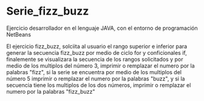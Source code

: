 # Serie_fizz_buzz

Ejercicio desarrollador en el lenguaje JAVA, con el entorno de programación NetBeans

El ejercicio fizz_buzz, solciita al usuario el rango superior e inferior para generar la secuencia fizz_buzz por medio de ciclo for y conficionales if, finalemente se visualizara la secuencia de los rangos solicitados y por medio de los multiplos del número 3, imprimir o remplazar el numero por la palabras "fizz", si la serie se encuentra por medio de los multiplos del número 5 imprimir o remplazar el numero por la palabras "buzz", y si la secuencia tiene los multiplos de los dos números, imprimir o remplazar el numero por la palabras "fizz_buzz"

